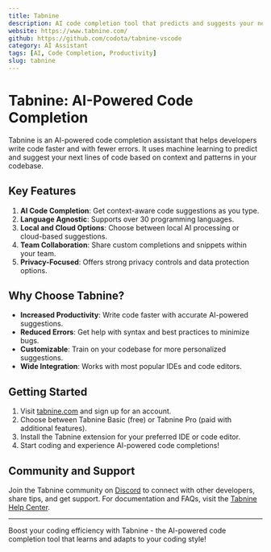 ```yaml
---
title: Tabnine
description: AI code completion tool that predicts and suggests your next lines of code
website: https://www.tabnine.com/
github: https://github.com/codota/tabnine-vscode
category: AI Assistant
tags: [AI, Code Completion, Productivity]
slug: tabnine
---
```


# Tabnine: AI-Powered Code Completion

Tabnine is an AI-powered code completion assistant that helps developers write code faster and with fewer errors. It uses machine learning to predict and suggest your next lines of code based on context and patterns in your codebase.

## Key Features

1. **AI Code Completion**: Get context-aware code suggestions as you type.
2. **Language Agnostic**: Supports over 30 programming languages.
3. **Local and Cloud Options**: Choose between local AI processing or cloud-based suggestions.
4. **Team Collaboration**: Share custom completions and snippets within your team.
5. **Privacy-Focused**: Offers strong privacy controls and data protection options.

## Why Choose Tabnine?

- **Increased Productivity**: Write code faster with accurate AI-powered suggestions.
- **Reduced Errors**: Get help with syntax and best practices to minimize bugs.
- **Customizable**: Train on your codebase for more personalized suggestions.
- **Wide Integration**: Works with most popular IDEs and code editors.

## Getting Started

1. Visit [tabnine.com](https://www.tabnine.com/) and sign up for an account.
2. Choose between Tabnine Basic (free) or Tabnine Pro (paid with additional features).
3. Install the Tabnine extension for your preferred IDE or code editor.
4. Start coding and experience AI-powered code completions!

## Community and Support

Join the Tabnine community on [Discord](https://discord.gg/5GnbDg5Jmg) to connect with other developers, share tips, and get support. For documentation and FAQs, visit the [Tabnine Help Center](https://support.tabnine.com/).

---

Boost your coding efficiency with Tabnine - the AI-powered code completion tool that learns and adapts to your coding style!
